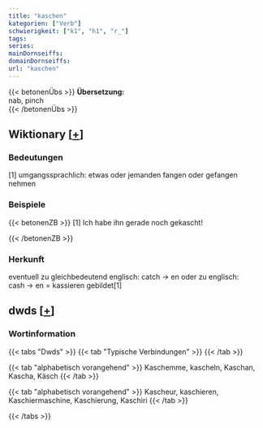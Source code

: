 ```yaml
---
title: "kaschen"
kategorien: ["Verb"]
schwierigkeit: ["k1", "h1", "r_"]
tags:
series:
mainDornseiffs:
domainDornseiffs:
url: "kaschen"
---
```


{{< betonenÜbs >}}
**Übersetzung:**  
nab, pinch  
{{< /betonenÜbs >}}

## Wiktionary [[+](https://de.wiktionary.org/wiki/kaschen)]

### Bedeutungen
[1] umgangssprachlich: etwas oder jemanden fangen oder gefangen nehmen  

### Beispiele
{{< betonenZB >}}
[1] Ich habe ihn gerade noch gekascht!  

{{< /betonenZB >}}
### Herkunft
eventuell zu gleichbedeutend englisch: catch → en oder zu englisch: cash → en = kassieren gebildet[1]  



## dwds [[+](https://www.dwds.de/wb/kaschen)]

### Wortinformation
{{< tabs "Dwds" >}}
{{< tab "Typische Verbindungen" >}}
{{< /tab >}}

{{< tab "alphabetisch vorangehend" >}}
Kaschemme, kascheln, Kaschan, Kascha, Käsch
{{< /tab >}}

{{< tab "alphabetisch vorangehend" >}}
Kascheur, kaschieren, Kaschiermaschine, Kaschierung, Kaschiri
{{< /tab >}}

{{< /tabs >}}

